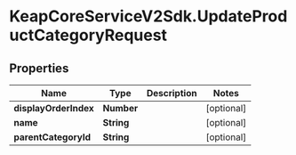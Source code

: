# KeapCoreServiceV2Sdk.UpdateProductCategoryRequest

## Properties

Name | Type | Description | Notes
------------ | ------------- | ------------- | -------------
**displayOrderIndex** | **Number** |  | [optional] 
**name** | **String** |  | [optional] 
**parentCategoryId** | **String** |  | [optional] 


